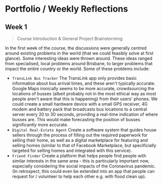 # Portfolio / Weekly Reflections
## Week 1
> Course Introduction & General Project Brainstorming

In the first week of the course, the discussions were generally centred around existing problems in the world (that we could feasibly solve at first glance). Some interesting ideas were thrown around. These ideas ranged from specialised, local problems around Brisbane, to larger problems that impact the entire country or the world. Some of these problems include:
 - `TransLink Bus Tracker` The TransLink app only provides basic information about bus arrival times, and these aren't typically accurate. Google Maps ironically seems to be more accurate, crowdsourcing the locations of busses (albeit probably not in the most ethical way as most people aren't aware that this is happening) from their users' phones. We could create a small hardware device with a small GPS receiver, 4G modem and battery pack that broadcasts bus locations to a central server every 20 to 30 seconds, providing a real-time indication of where busses are. This would make forecasting the position of busses significantly more accurate.
 - `Digital Real-Estate Agent` Create a software system that guides house sellers through the process of filling out the required paperwork for selling their home, as well as a digital marketplace for featuring and selling homes (similar to that of Facebook Marketplace, but specificially targeted for selling homes and integrated with this service).
 - `Friend Finder` Create a platform that helps people find people with similar interests in the same area - this is particularly important now, especially considering the social impacts of the Coronavirus pandemic. (In retrospect, this could even be extended into an app that people can request for / volunteer to help each other e.g. with flood clean up).
